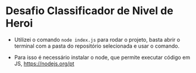 # Desafio Classificador de  Nivel de Heroi

- Utilizei o comando `node index.js` para rodar o projeto, basta abrir o terminal com a pasta
do repositório selecionada e usar o comando.

- Para isso é necessário instalar o node, que permite executar código em JS, <a>https://nodejs.org/pt</a>